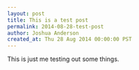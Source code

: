 ```yaml
---
layout: post
title: This is a test post
permalink: 2014-08-28-test-post
author: Joshua Anderson
created_at: Thu 28 Aug 2014 00:00:00 PST
---
```

This is just me testing out some things.
